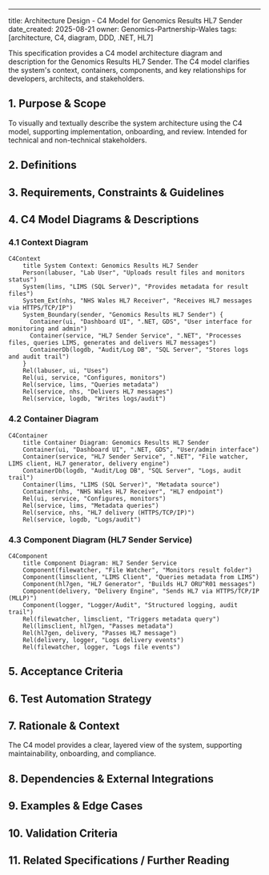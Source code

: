 ---
title: Architecture Design - C4 Model for Genomics Results HL7 Sender
date_created: 2025-08-21
owner: Genomics-Partnership-Wales
tags: [architecture, C4, diagram, DDD, .NET, HL7]

This specification provides a C4 model architecture diagram and description for the Genomics Results HL7 Sender. The C4 model clarifies the system's context, containers, components, and key relationships for developers, architects, and stakeholders.

## 1. Purpose & Scope

To visually and textually describe the system architecture using the C4 model, supporting implementation, onboarding, and review. Intended for technical and non-technical stakeholders.

## 2. Definitions


## 3. Requirements, Constraints & Guidelines


## 4. C4 Model Diagrams & Descriptions

### 4.1 Context Diagram

```mermaid
C4Context
    title System Context: Genomics Results HL7 Sender
    Person(labuser, "Lab User", "Uploads result files and monitors status")
    System(lims, "LIMS (SQL Server)", "Provides metadata for result files")
    System_Ext(nhs, "NHS Wales HL7 Receiver", "Receives HL7 messages via HTTPS/TCP/IP")
    System_Boundary(sender, "Genomics Results HL7 Sender") {
      Container(ui, "Dashboard UI", ".NET, GDS", "User interface for monitoring and admin")
      Container(service, "HL7 Sender Service", ".NET", "Processes files, queries LIMS, generates and delivers HL7 messages")
      ContainerDb(logdb, "Audit/Log DB", "SQL Server", "Stores logs and audit trail")
    }
    Rel(labuser, ui, "Uses")
    Rel(ui, service, "Configures, monitors")
    Rel(service, lims, "Queries metadata")
    Rel(service, nhs, "Delivers HL7 messages")
    Rel(service, logdb, "Writes logs/audit")
```

### 4.2 Container Diagram

```mermaid
C4Container
    title Container Diagram: Genomics Results HL7 Sender
    Container(ui, "Dashboard UI", ".NET, GDS", "User/admin interface")
    Container(service, "HL7 Sender Service", ".NET", "File watcher, LIMS client, HL7 generator, delivery engine")
    ContainerDb(logdb, "Audit/Log DB", "SQL Server", "Logs, audit trail")
    Container(lims, "LIMS (SQL Server)", "Metadata source")
    Container(nhs, "NHS Wales HL7 Receiver", "HL7 endpoint")
    Rel(ui, service, "Configures, monitors")
    Rel(service, lims, "Metadata queries")
    Rel(service, nhs, "HL7 delivery (HTTPS/TCP/IP)")
    Rel(service, logdb, "Logs/audit")
```

### 4.3 Component Diagram (HL7 Sender Service)

```mermaid
C4Component
    title Component Diagram: HL7 Sender Service
    Component(filewatcher, "File Watcher", "Monitors result folder")
    Component(limsclient, "LIMS Client", "Queries metadata from LIMS")
    Component(hl7gen, "HL7 Generator", "Builds HL7 ORU^R01 messages")
    Component(delivery, "Delivery Engine", "Sends HL7 via HTTPS/TCP/IP (MLLP)")
    Component(logger, "Logger/Audit", "Structured logging, audit trail")
    Rel(filewatcher, limsclient, "Triggers metadata query")
    Rel(limsclient, hl7gen, "Passes metadata")
    Rel(hl7gen, delivery, "Passes HL7 message")
    Rel(delivery, logger, "Logs delivery events")
    Rel(filewatcher, logger, "Logs file events")
```

## 5. Acceptance Criteria


## 6. Test Automation Strategy


## 7. Rationale & Context

The C4 model provides a clear, layered view of the system, supporting maintainability, onboarding, and compliance.

## 8. Dependencies & External Integrations


## 9. Examples & Edge Cases


## 10. Validation Criteria


## 11. Related Specifications / Further Reading

